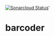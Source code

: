 [![Sonarcloud Status](https://sonarcloud.io/api/project_badges/measure?project=Gaardsholt_barcoder&metric=alert_status)](https://sonarcloud.io/dashboard?id=Gaardsholt_barcoder)'
# barcoder
